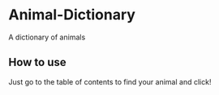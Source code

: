 # Animal-Dictionary
A dictionary of animals
## How to use
Just go to the table of contents to find your animal and click!
